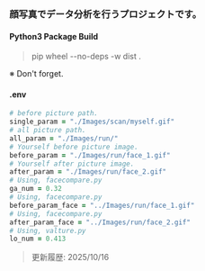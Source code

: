 ### 顔写真でデータ分析を行うプロジェクトです。

#### Python3 Package Build

> pip wheel --no-deps -w dist .

※ Don't forget.

#### .env

```ruby
# before picture path.
single_param = "./Images/scan/myself.gif"
# all picture path.
all_param = "./Images/run/"
# Yourself before picture image.
before_param = "./Images/run/face_1.gif"
# Yourself after picture image.
after_param = "./Images/run/face_2.gif"
# Using, facecompare.py
ga_num = 0.32
# Using, facecompare.py
before_param_face = "../Images/run/face_1.gif"
# Using, facecompare.py
after_param_face = "../Images/run/face_2.gif"
# Using, valture.py
lo_num = 0.413
```

> 更新履歴: 2025/10/16
